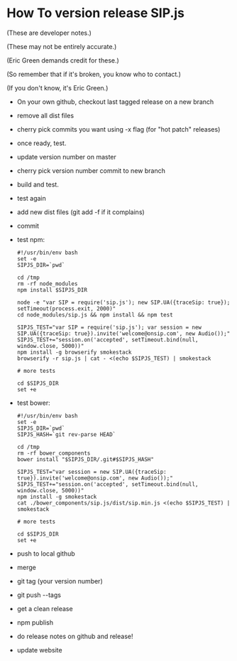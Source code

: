 # How To version release SIP.js

(These are developer notes.)

(These may not be entirely accurate.)

(Eric Green demands credit for these.)

(So remember that if it's broken, you know who to contact.)

(If you don't know, it's Eric Green.)

* On your own github, checkout last tagged release on a new branch
* remove all dist files
* cherry pick commits you want using -x flag (for "hot patch" releases)
* once ready, test.
* update version number on master
* cherry pick version number commit to new branch
* build and test.
* test again
* add new dist files (git add -f if it complains)
* commit
* test npm:

    ```shell
    #!/usr/bin/env bash
    set -e
    SIPJS_DIR=`pwd`

    cd /tmp
    rm -rf node_modules
    npm install $SIPJS_DIR

    node -e "var SIP = require('sip.js'); new SIP.UA({traceSip: true}); setTimeout(process.exit, 2000)"
    cd node_modules/sip.js && npm install && npm test

    SIPJS_TEST="var SIP = require('sip.js'); var session = new SIP.UA({traceSip: true}).invite('welcome@onsip.com', new Audio());"
    SIPJS_TEST+="session.on('accepted', setTimeout.bind(null, window.close, 5000))"
    npm install -g browserify smokestack
    browserify -r sip.js | cat - <(echo $SIPJS_TEST) | smokestack

    # more tests

    cd $SIPJS_DIR
    set +e
    ```

* test bower:

    ```shell
    #!/usr/bin/env bash
    set -e
    SIPJS_DIR=`pwd`
    SIPJS_HASH=`git rev-parse HEAD`

    cd /tmp
    rm -rf bower_components
    bower install "$SIPJS_DIR/.git#$SIPJS_HASH"

    SIPJS_TEST="var session = new SIP.UA({traceSip: true}).invite('welcome@onsip.com', new Audio());"
    SIPJS_TEST+="session.on('accepted', setTimeout.bind(null, window.close, 5000))"
    npm install -g smokestack
    cat ./bower_components/sip.js/dist/sip.min.js <(echo $SIPJS_TEST) | smokestack

    # more tests

    cd $SIPJS_DIR
    set +e
    ```

* push to local github
* merge
* git tag (your version number)
* git push --tags
* get a clean release
* npm publish
* do release notes on github and release!
* update website

